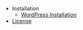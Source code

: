 - Installation
  - [WordPress Installation](wordpress-installation.md)
- [License](conj-wordpress-theme-license.md)
